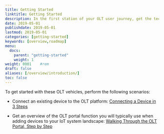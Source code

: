 ```yaml
---
title: Getting Started
linktitle: Getting Started
description: In the first station of your OLT user journey, get the technical understanding of the vehicles the OLT platform provides to get you to your IoT destination.
date: 2019-05-01
publishdate: 2019-05-01
lastmod: 2019-05-01
categories: [getting-started]
keywords: [overview,roadmap]
menu:
  docs:
    parent: "getting-started"
    weight: 1
weight: 0001	#rem
draft: false
aliases: [/overview/introduction/]
toc: false
---
```


To get started with these OLT vehicles, perform the following scenarios:

* Connect an existing device to the OLT platform: [Connecting a Device in 3 Steps](/getting-started/setting-up-getting-started/)
	
* Get an overview of the OLT portal function you will typically use when adding devices to your IoT system landscape: [Walking Through the OLT Portal, Step by Step](/getting-started/connectivity-getting-started/)



